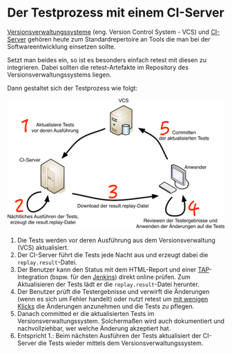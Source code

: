 
Der Testprozess mit einem CI-Server
===================================

[Versionsverwaltungssysteme](https://de.wikipedia.org/wiki/Versionsverwaltung) (eng. Version Control System - VCS) und 
[CI-Server](https://de.wikipedia.org/wiki/Kontinuierliche_Integration) gehören heute zum Standardrepertoire an Tools die man bei der Softwareentwicklung einsetzen sollte.

Setzt man beides ein, so ist es besonders einfach retest mit diesen zu integrieren.
Dabei sollten die retest-Artefakte im Repository des Versionsverwaltungssystems liegen.

Dann gestaltet sich der Testprozess wie folgt:

![Testprozess mit CI-Server und VCS](testprozess-ci.png)

1. Die Tests werden vor deren Ausführung aus dem Versionsverwaltung (VCS) aktualisiert.
2. Der CI-Server führt die Tests jede Nacht aus und erzeugt dabei die `replay.result`-Datei.
3. Der Benutzer kann den Status mit dem HTML-Report und einer [TAP](https://testanything.org/)-Integration (bspw. für den [Jenkins](https://wiki.jenkins-ci.org/display/JENKINS/TAP+Plugin)) direkt online prüfen. Zum Aktualisieren der Tests lädt er die `replay.result`-Datei herunter.
4. Der Benutzer prüft die Testergebnisse und verwirft die Änderungen (wenn es sich um Fehler handelt) oder nutzt retest um [mit wenigen Klicks](https://retest.de/product/features.html) die Änderungen anzunehmen und die Tests zu pflegen. 
5. Danach committed er die aktualisierten Tests im Versionsverwaltungssystem. Solchermaßen wird auch dokumentiert und nachvollziehbar, wer welche Änderung akzeptiert hat.
6. Entspricht 1.: Beim nächsten Ausführen der Tests aktualisiert der CI-Server die Tests wieder mittels dem Versionsverwaltungssystem.  

